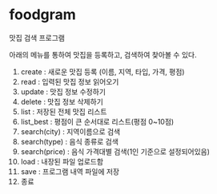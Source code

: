 # foodgram
맛집 검색 프로그램

아래의 메뉴를 통하여 맛집을 등록하고, 검색하여 찾아볼 수 있다.

1. create : 새로운 맛집 등록 (이름, 지역, 타입, 가격, 평점)
2. read : 입력된 맛집 정보 읽어오기
3. update : 맛집 정보 수정하기
4. delete : 맛집 정보 삭제하기
5. list : 저장된 전체 맛집 리스트
6. list_best : 평점이 큰 순서대로 리스트(평점 0~10점)
7. search(city) : 지역이름으로 검색
8. search(type) : 음식 종류로 검색
9. search(price) : 음식 가격대별 검색(1인 기준으로 설정되어있음)
10. load : 내장된 파일 업로드함
11. save : 프로그램 내역 파일에 저장
0. 종료
